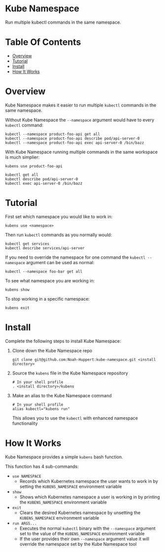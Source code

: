 # Kube Namespace
Run multiple kubectl commands in the same namespace.

# Table Of Contents
- [Overview](#overview)
- [Tutorial](#tutorial)
- [Install](#install)
- [How It Works](#how-it-works)

# Overview
Kube Namespace makes it easier to run multiple `kubectl` commands in the same
namespace.  

Without Kube Namespace the `--namespace` argument would have to every `kubectl` command:

```
kubectl --namespace product-foo-api get all
kubectl --namespace product-foo-api describe pod/api-server-0
kubectl --namespace product-foo-api exec api-server-0 /bin/bazz
```

With Kube Namespace running multiple commands in the same workspace is much simplier:

```
kubens use product-foo-api

kubectl get all
kubectl describe pod/api-server-0
kubectl exec api-server-0 /bin/bazz
```

# Tutorial
First set which namespace you would like to work in:

```
kubens use <namespace>
```

Then run `kubectl` commands as you normally would:

```
kubectl get services
kubectl describe services/api-server
```

If you need to override the namespace for one command the `kubectl --namespace` 
argument can be used as normal:

```
kubectl --namespace foo-bar get all
```

To see what namespace you are working in:

```
kubens show
```

To stop working in a specific namespace:

```
kubens exit
```

# Install
Complete the following steps to install Kube Namespace:

1. Clone down the Kube Namespace repo
   ```
   git clone git@github.com:Noah-Huppert:kube-namespace.git <install directory>
   ```
2. Source the `kubens` file in the Kube Namespace repository
   ```
   # In your shell profile
   . <install directory>/kubens
   ```
3. Make an alias to the Kube Namespace command
   ```
   # In your shell profile
   alias kubectl="kubens run"
   ```
   This allows you to use the `kubectl` with enhanced namespace functionality

# How It Works
Kube Namespace provides a simple `kubens` bash function.  

This function has 4 sub-commands:

- `use NAMESPACE`
	- Records which Kubernetes namespace the user wants to work in by 
	  setting the `KUBENS_NAMESPACE` environment variable
- `show`
	- Shows which Kubernetes namespace a user is working in by printing the 
	  `KUBENS_NAMESPACE` environment variable
- `exit`
	- Clears the desired Kubernetes namespace by unsetting the 
	  `KUBENS_NAMESPACE` environment variable
- `run ARGS...`
	- Executes the normal `kubectl` binary with the `--namespace` argument 
	  set to the value of the `KUBENS_NAMESPACE` environment variable
	- If the user provides their own `--namespace` argument value it will 
	  override the namespace set by the Kube Namespace tool
